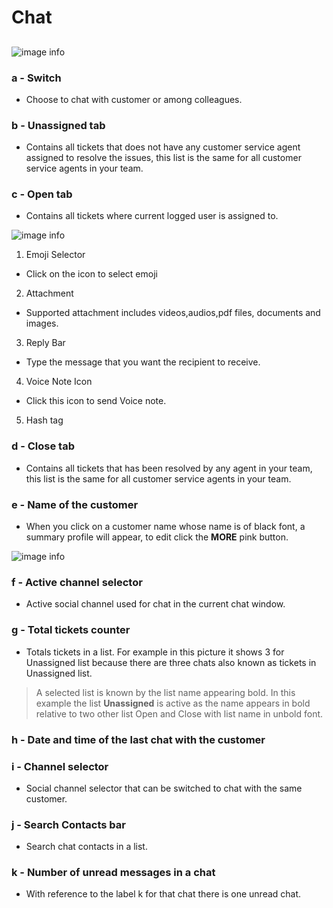 # Chat

##

![image info](../../static/img/chats_img/chat100.jpg)

### a - Switch

+ Choose  to chat with customer or among colleagues.

### b - Unassigned tab

+ Contains all tickets that does not have any customer service agent assigned to resolve the issues, this list is the same for all customer service agents in your team.

### c - Open tab

+ Contains all tickets where current logged user is assigned to.

![image info](../../static/img/chats_img/sample_chat.jpg)

1. Emoji Selector
 + Click on the icon to select emoji

2. Attachment
 + Supported attachment includes videos,audios,pdf files, documents and images.

3. Reply Bar
 + Type the message that you want the recipient to receive.

4. Voice Note Icon
 + Click this icon to send Voice note.

5. Hash tag 

### d - Close tab

+ Contains all tickets that has been resolved by any agent in your team, this list is the same for all customer service agents in your team.

### e - Name of the customer

+ When you click on a customer name whose name is of black font, a summary profile will appear,
to edit click the **MORE** pink button.

![image info](../../static/img/chats_img/summary_chat2.jpg)

### f - Active channel selector

+ Active social channel used for chat in the current chat window.

### g - Total tickets counter

+ Totals tickets in a list. For example in this picture it shows 3 for Unassigned list
because there are three chats also known as tickets in Unassigned list.

> A selected list is known by the list name appearing bold. In this example the list **Unassigned** is active as the name appears in bold relative to two other list Open and Close with list name in unbold font.

### h - Date and time of the last chat with the customer

### i - Channel selector

+ Social channel selector that can be switched to chat with the same customer.

### j - Search Contacts bar

+ Search chat contacts in a list.

### k - Number of unread messages in a chat

+ With reference to the label k for that chat there is one unread chat.
